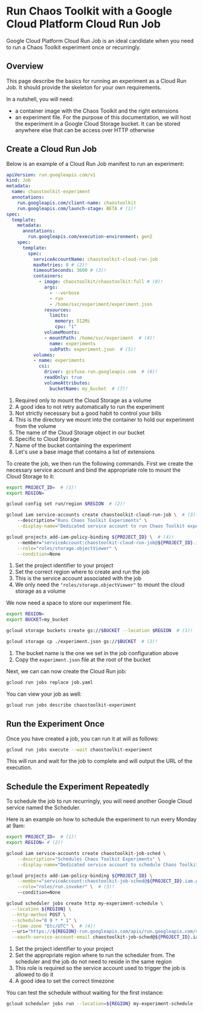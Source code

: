 # Run Chaos Toolkit with a Google Cloud Platform Cloud Run Job

Google Cloud Platform Cloud Run Job is an ideal candidate when you need to
run a Chaos Toolkit experiment once or recurringly.

## Overview

This page describe the basics for running an experiment as a Cloud Run Job. It
should provide the skeleton for your own requirements.

In a nutshell, you will need:

* a container image with the Chaos Toolkit and the right extensions
* an experiment file. For the purpose of this documentation, we will host
  the experiment in a Google Cloud Storage bucket. It can be stored anywhere
  else that can be access over HTTP otherwise

## Create a Cloud Run Job

Below is an example of a Cloud Run Job manifest to run an experiment:

```yaml title="job.yaml"
apiVersion: run.googleapis.com/v1
kind: Job
metadata:
  name: chaostoolkit-experiment
  annotations:
    run.googleapis.com/client-name: chaostoolkit
    run.googleapis.com/launch-stage: BETA # (1)!
spec:
  template:
    metadata:
      annotations:
        run.googleapis.com/execution-environment: gen2
    spec:
      template:
        spec:
          serviceAccountName: chaostoolkit-cloud-run-job
          maxRetries: 0 # (2)!
          timeoutSeconds: 3600 # (3)!
          containers:
            - image: chaostoolkit/chaostoolkit:full # (8)!
              args:
                - --verbose
                - run
                - /home/svc/experiment/experiment.json
              resources:
                limits:
                  memory: 512Mi
                  cpu: "1"
              volumeMounts:
              - mountPath: /home/svc/experiment  # (4)!
                name: experiments
                subPath: experiment.json  # (5)!
          volumes:
          - name: experiments
            csi:
              driver: gcsfuse.run.googleapis.com  # (6)!
              readOnly: true
              volumeAttributes:
                bucketName: my_bucket  # (7)!
```


1. Required only to mount the Cloud Storage as a volume
2. A good idea to not retry automatically to run the experiment
3. Not strictly necessary but a good habit to control your bills
4. This is the directory we mount into the container to hold our experiment
   from the volume
5. The name of the Cloud Storage object in our bucket
6. Specific to Cloud Storage
7. Name of the bucket containing the experiment
8. Let's use a base image that contains a list of extensions

To create the job, we then run the following commands. First we create the
necessary service account and bind the appropriate role to mount the Cloud
Storage to it:

```bash
export PROJECT_ID=  # (1)!
export REGION=

gcloud config set run/region $REGION  # (2)!

gcloud iam service-accounts create chaostoolkit-cloud-run-job \  # (3)!
    --description="Runs Chaos Toolkit Experiments" \
    --display-name="Dedicated service account to run Chaos Toolkit experiments"

gcloud projects add-iam-policy-binding ${PROJECT_ID} \  # (4)!
    --member="serviceAccount:chaostoolkit-cloud-run-job@${PROJECT_ID}.iam.gserviceaccount.com" \
    --role="roles/storage.objectViewer" \
    --condition=None
```

1. Set the project identifier to your project
2. Set the correct region where to create and run the job
3. This is the service account associated with the job
4. We only need the `"roles/storage.objectViewer"` to mount the cloud storage
   as a volume

We now need a space to store our experiment file.

```bash
export REGION=
export BUCKET=my_bucket

gcloud storage buckets create gs://$BUCKET --location $REGION  # (1)!

gcloud storage cp ./experiment.json gs://$BUCKET  # (2)!
```

1. The bucket name is the one we set in the job configuration above
2. Copy the `experiment.json` file at the root of the bucket

Next, we can can now create the Cloud Run job:

```bash
gcloud run jobs replace job.yaml
```

You can view your job as well:

```bash
gcloud run jobs describe chaostoolkit-experiment
```

## Run the Experiment Once

Once you have created a job, you can run it at will as follows:

```bash
gcloud run jobs execute --wait chaostoolkit-experiment
```

This will run and wait for the job to complete and will output the URL
of the execution.

## Schedule the Experiment Repeatedly

To schedule the job to run recurringly, you will need another Google Cloud
service named the Scheduler.

Here is an example on how to schedule the experiment to run every Monday at
9am:

```bash
export PROJECT_ID=  # (1)!
export REGION= # (2)!

gcloud iam service-accounts create chaostoolkit-job-sched \
    --description="Schedules Chaos Toolkit Experiments" \
    --display-name="Dedicated service account to schedule Chaos Toolkit experiments"

gcloud projects add-iam-policy-binding ${PROJECT_ID} \
    --member="serviceAccount:chaostoolkit-job-sched@${PROJECT_ID}.iam.gserviceaccount.com" \
    --role="roles/run.invoker" \  # (3)!
    --condition=None

gcloud scheduler jobs create http my-experiment-schedule \
  --location ${REGION} \
  --http-method POST \
  --schedule="0 9 * * 1" \
  --time-zone "Etc/UTC" \  # (4)!
  --uri="https://${REGION}-run.googleapis.com/apis/run.googleapis.com/v1/namespaces/${PROJECT_ID}/jobs/chaostoolkit-experiment:run" \
  --oauth-service-account-email chaostoolkit-job-sched@${PROJECT_ID}.iam.gserviceaccount.com
```

1. Set the project identifier to your project
2. Set the appropriate region where to run the scheduler from. The scheduler
   and the job do not need to reside in the same region
3. This role is required so the service account used to trigger the job is
   allowed to do it
4. A good idea to set the correct timezone

You can test the schedule without waiting for the first instance:

```bash
gcloud scheduler jobs run --location=${REGION} my-experiment-schedule
```

